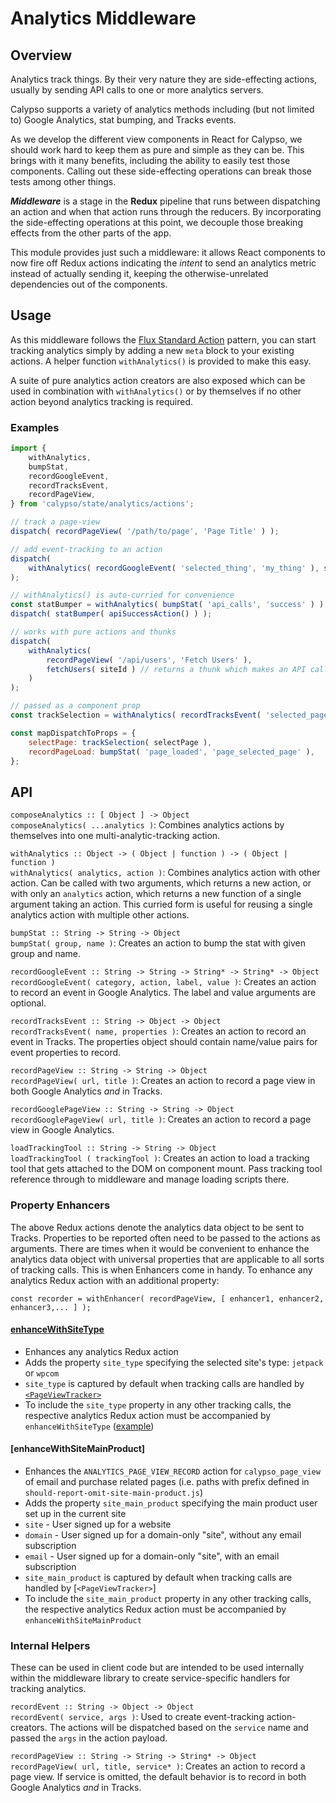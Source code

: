 # Analytics Middleware

## Overview

Analytics track things. By their very nature they are side-effecting actions, usually by sending API calls to one or more analytics servers.

Calypso supports a variety of analytics methods including (but not limited to) Google Analytics, stat bumping, and Tracks events.

As we develop the different view components in React for Calypso, we should work hard to keep them as pure and simple as they can be. This brings with it many benefits, including the ability to easily test those components. Calling out these side-effecting operations can break those tests among other things.

_**Middleware**_ is a stage in the **Redux** pipeline that runs between dispatching an action and when that action runs through the reducers. By incorporating the side-effecting operations at this point, we decouple those breaking effects from the other parts of the app.

This module provides just such a middleware: it allows React components to now fire off Redux actions indicating the _intent_ to send an analytics metric instead of actually sending it, keeping the otherwise-unrelated dependencies out of the components.

## Usage

As this middleware follows the [Flux Standard Action](https://github.com/acdlite/flux-standard-action) pattern, you can start tracking analytics simply by adding a new `meta` block to your existing actions. A helper function `withAnalytics()` is provided to make this easy.

A suite of pure analytics action creators are also exposed which can be used in combination with `withAnalytics()` or by themselves if no other action beyond analytics tracking is required.

### Examples

```js
import {
	withAnalytics,
	bumpStat,
	recordGoogleEvent,
	recordTracksEvent,
	recordPageView,
} from 'calypso/state/analytics/actions';

// track a page-view
dispatch( recordPageView( '/path/to/page', 'Page Title' ) );

// add event-tracking to an action
dispatch(
	withAnalytics( recordGoogleEvent( 'selected_thing', 'my_thing' ), selectThing( myThing ) )
);

// withAnalytics() is auto-curried for convenience
const statBumper = withAnalytics( bumpStat( 'api_calls', 'success' ) );
dispatch( statBumper( apiSuccessAction() ) );

// works with pure actions and thunks
dispatch(
	withAnalytics(
		recordPageView( '/api/users', 'Fetch Users' ),
		fetchUsers( siteId ) // returns a thunk which makes an API call
	)
);

// passed as a component prop
const trackSelection = withAnalytics( recordTracksEvent( 'selected_page', { page: 'somePage' } ) );

const mapDispatchToProps = {
	selectPage: trackSelection( selectPage ),
	recordPageLoad: bumpStat( 'page_loaded', 'page_selected_page' ),
};
```

## API

`composeAnalytics :: [ Object ] -> Object`<br />
`composeAnalytics( ...analytics )`: Combines analytics actions by themselves into one multi-analytic-tracking action.

`withAnalytics :: Object -> ( Object | function ) -> ( Object | function )`<br />
`withAnalytics( analytics, action )`: Combines analytics action with other action. Can be called with two arguments, which returns a new action, or with only an `analytics` action, which returns a new function of a single argument taking an action. This curried form is useful for reusing a single analytics action with multiple other actions.

`bumpStat :: String -> String -> Object`<br />
`bumpStat( group, name )`: Creates an action to bump the stat with given group and name.

`recordGoogleEvent :: String -> String -> String* -> String* -> Object`<br />
`recordGoogleEvent( category, action, label, value )`: Creates an action to record an event in Google Analytics. The label and value arguments are optional.

`recordTracksEvent :: String -> Object -> Object`<br />
`recordTracksEvent( name, properties )`: Creates an action to record an event in Tracks. The properties object should contain name/value pairs for event properties to record.

`recordPageView :: String -> String -> Object`<br />
`recordPageView( url, title )`: Creates an action to record a page view in both Google Analytics _and_ in Tracks.

`recordGooglePageView :: String -> String -> Object`<br />
`recordGooglePageView( url, title )`: Creates an action to record a page view in Google Analytics.

`loadTrackingTool :: String -> String -> Object`<br />
`loadTrackingTool ( trackingTool )`: Creates an action to load a tracking tool that gets attached to the DOM on component mount. Pass tracking tool reference through to middleware and manage loading scripts there.

### Property Enhancers

The above Redux actions denote the analytics data object to be sent to Tracks. Properties to be reported often need to be passed to the actions as arguments. There are times when it would be convenient to enhance the analytics data object with universal properties that are applicable to all sorts of tracking calls. This is when Enhancers come in handy. To enhance any analytics Redux action with an additional property:

```
const recorder = withEnhancer( recordPageView, [ enhancer1, enhancer2, enhancer3,... ] );
```

#### [enhanceWithSiteType](https://github.com/Automattic/wp-calypso/tree/a2cc6fa5ee914e53e75e8eaf147bf1bac549b5e4/client/state/analytics/actions/enhance-with-site-type.js)
- Enhances any analytics Redux action
- Adds the property `site_type` specifying the selected site's type: `jetpack` or `wpcom`
- `site_type` is captured by default when tracking calls are handled by [`<PageViewTracker>`](https://github.com/Automattic/wp-calypso/blob/a2cc6fa5ee914e53e75e8eaf147bf1bac549b5e4/client/lib/analytics/page-view-tracker/index.jsx#L116)
- To include the `site_type` property in any other tracking calls, the respective analytics Redux action must be accompanied by `enhanceWithSiteType` ([example](https://github.com/Automattic/wp-calypso/blob/a2cc6fa5ee914e53e75e8eaf147bf1bac549b5e4/client/login/magic-login/index.jsx#L167))

#### [enhanceWithSiteMainProduct]
- Enhances the `ANALYTICS_PAGE_VIEW_RECORD` action for `calypso_page_view` of email and purchase related pages (i.e. paths with prefix defined in `should-report-omit-site-main-product.js`)
- Adds the property `site_main_product` specifying the main product user set up in the current site
 - `site` - User signed up for a website 
 - `domain` - User signed up for a domain-only "site", without any email subscription
 - `email` - User signed up for a domain-only "site", with an email subscription
- `site_main_product` is captured by default when tracking calls are handled by [`<PageViewTracker>`]
- To include the `site_main_product` property in any other tracking calls, the respective analytics Redux action must be accompanied by `enhanceWithSiteMainProduct`

### Internal Helpers

These can be used in client code but are intended to be used internally within the middleware library to create service-specific handlers for tracking analytics.

`recordEvent :: String -> Object -> Object`<br />
`recordEvent( service, args )`: Used to create event-tracking action-creators. The actions will be dispatched based on the `service` name and passed the `args` in the action payload.

`recordPageView :: String -> String -> String* -> Object`<br />
`recordPageView( url, title, service* )`: Creates an action to record a page view. If service is omitted, the default behavior is to record in both Google Analytics _and_ in Tracks.
